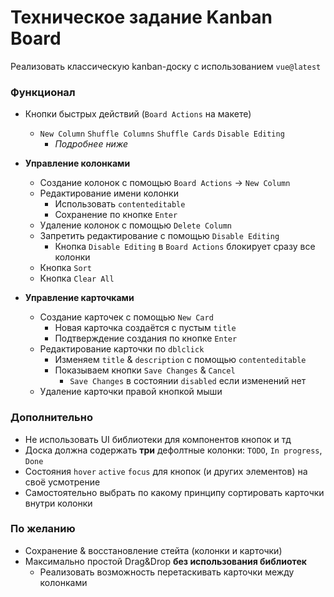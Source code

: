 # Техническое задание Kanban Board
Реализовать классическую kanban-доску с использованием `vue@latest`

### Функционал

- Кнопки быстрых действий (`Board Actions` на макете)
    - `New Column` `Shuffle Columns` `Shuffle Cards` `Disable Editing`
        - *Подробнее ниже*

- **Управление колонками**
    - Создание колонок с помощью `Board Actions` → `New Column`
    - Редактирование имени колонки
        - Использовать `contenteditable`
        - Сохранение по кнопке `Enter`
    - Удаление колонок с помощью `Delete Column`
    - Запретить редактирование с помощью `Disable Editing`
        - Кнопка `Disable Editing` в `Board Actions` блокирует сразу все колонки
    - Кнопка `Sort`
    - Кнопка `Clear All`

- **Управление карточками**
    - Создание карточек с помощью `New Card`
        - Новая карточка создаётся с пустым `title`
        - Подтверждение создания по кнопке `Enter`
    - Редактирование карточки по `dblclick`
        - Изменяем `title` & `description` с помощью `contenteditable`
        - Показываем кнопки `Save Changes` & `Cancel`
            - `Save Changes` в состоянии `disabled` если изменений нет
    - Удаление карточки правой кнопкой мыши

### Дополнительно

- Не использовать UI библиотеки для компонентов кнопок и тд
- Доска должна содержать **три** дефолтные колонки: `TODO`, `In progress`, `Done`
- Состояния `hover` `active` `focus` для кнопок (и других элементов) на своё усмотрение
- Самостоятельно выбрать по какому принципу сортировать карточки внутри колонки

### По желанию

- Сохранение & восстановление стейта (колонки и карточки)
- Максимально простой Drag&Drop **без использования библиотек**
    - Реализовать возможность перетаскивать карточки между колонками

